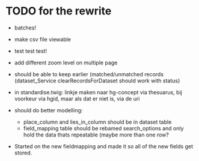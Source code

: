 # TODO for the rewrite


- batches!
- make csv file viewable
- test test test!
- add different zoom level on multiple page


- should be able to keep earlier (matched/unmatched records
    (dataset_Service clearRecordsForDataset should work with status)

- in standardise.twig: linkje maken naar hg-concept via thesuarus, bij voorkeur via hgid, maar als dat er niet is, via de uri


- should do better modelling:
    - place_column and lies_in_column should be in dataset table
    - field_mapping table should be rebamed search_options and only hold the data thats repeatable (maybe more than one row?

+ Started on the new fieldmapping and made it so all of the new fields get stored.


